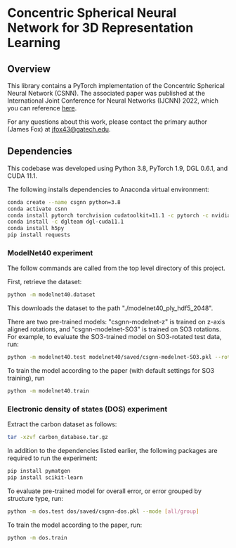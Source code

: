 # Concentric Spherical Neural Network for 3D Representation Learning

## Overview
This library contains a PyTorch implementation of the Concentric Spherical Neural Network (CSNN). The associated paper was published at the International Joint Conference for Neural Networks (IJCNN) 2022, which you can reference [here](https://ieeexplore.ieee.org/document/9892358). 

For any questions about this work, please contact the primary author (James Fox) at jfox43@gatech.edu.

## Dependencies
This codebase was developed using Python 3.8, PyTorch 1.9, DGL 0.6.1, and CUDA 11.1.

The following installs dependencies to Anaconda virtual environment:
```bash
conda create --name csgnn python=3.8
conda activate csnn
conda install pytorch torchvision cudatoolkit=11.1 -c pytorch -c nvidia
conda install -c dglteam dgl-cuda11.1
conda install h5py
pip install requests
```

### ModelNet40 experiment
The follow commands are called from the top level directory of this project.

First, retrieve the dataset:
```bash
python -m modelnet40.dataset
```
This downloads the dataset to the path "./modelnet40_ply_hdf5_2048".

There are two pre-trained models: "csgnn-modelnet-z" is trained on z-axis aligned rotations, and "csgnn-modelnet-SO3" is trained on SO3 rotations.
For example, to evaluate the SO3-trained model on SO3-rotated test data, run:
```bash
python -m modelnet40.test modelnet40/saved/csgnn-modelnet-SO3.pkl --rotate_test SO3
```

To train the model according to the paper (with default settings for SO3 training), run
```bash
python -m modelnet40.train
```

### Electronic density of states (DOS) experiment
Extract the carbon dataset as follows:
```bash
tar -xzvf carbon_database.tar.gz
```

In addition to the dependencies listed earlier, the following packages are
required to run the experiment:
```bash
pip install pymatgen
pip install scikit-learn
```

To evaluate pre-trained model for overall error, or error grouped by structure type, run:
```bash
python -m dos.test dos/saved/csgnn-dos.pkl --mode [all/group]
```

To train the model according to the paper, run: 
```bash
python -m dos.train
```
